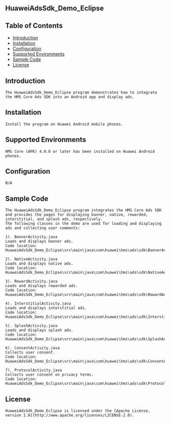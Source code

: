 ## HuaweiAdsSdk_Demo_Eclipse


## Table of Contents

 * [Introduction](#introduction)
 * [Installation](#installation)
 * [Configuration ](#configuration)
 * [Supported Environments](#supported-environments)
 * [Sample Code](#sample-code)
 * [License](#license)
 
 
## Introduction
    The HuaweiAdsSdk_Demo_Eclipse program demonstrates how to integrate the HMS Core Ads SDK into an Android app and display ads.

## Installation
    Install the program on Huawei Android mobile phones.
    
## Supported Environments
    HMS Core (APK) 4.0.0 or later has been installed on Huawei Android phones.
	
## Configuration 
    N/A
	
## Sample Code
    The HuaweiAdsSdk_Demo_Eclipse program integrates the HMS Core Ads SDK and provides the pages for displaying banner, native, rewarded, interstitial, and splash ads, respectively.
    The following classes in the demo are used for loading and displaying ads and collecting user comments:

    1). BannerActivity.java
    Loads and displays banner ads.
    Code location: HuaweiAdsSdk_Demo_Eclipse\src\main\java\com\huawei\hms\ads\sdk\BannerActivity.java
    
    2). NativeActivity.java
    Loads and displays native ads.
    Code location: HuaweiAdsSdk_Demo_Eclipse\src\main\java\com\huawei\hms\ads\sdk\NativeActivity.java
    
    3). RewardActivity.java
    Loads and displays rewarded ads.
    Code location: HuaweiAdsSdk_Demo_Eclipse\src\main\java\com\huawei\hms\ads\sdk\RewardActivity.java
	
	4). InterstitialActivity.java
    Loads and displays interstitial ads.
    Code location: HuaweiAdsSdk_Demo_Eclipse\src\main\java\com\huawei\hms\ads\sdk\InterstitialActivity.java
	
	5). SplashActivity.java
    Loads and displays splash ads.
    Code location: HuaweiAdsSdk_Demo_Eclipse\src\main\java\com\huawei\hms\ads\sdk\SplashActivity.java
	
    6). ConsentActivity.java
    Collects user consent.
    Code location: HuaweiAdsSdk_Demo_Eclipse\src\main\java\com\huawei\hms\ads\sdk\ConsentActivity.java
    
    7). ProtocolActivity.java
    Collects user consent on privacy terms.
    Code location: HuaweiAdsSdk_Demo_Eclipse\src\main\java\com\huawei\hms\ads\sdk\ProtocolActivity.java

##  License
    HuaweiAdsSdk_Demo_Eclipse is licensed under the [Apache License, version 2.0](http://www.apache.org/licenses/LICENSE-2.0).
